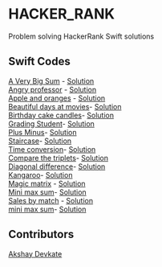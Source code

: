 # HACKER_RANK

Problem solving HackerRank Swift solutions 

## Swift Codes

[A Very Big Sum]() - [Solution]() <br/>
[Angry professor]() - [Solution]() <br/>
[Apple and oranges]() - [Solution]() <br/>
[Beautiful days at movies]()- [Solution]() <br/>
[Birthday cake candles]()- [Solution]() <br/>
[Grading Student]()- [Solution]() <br/>
[Plus Minus]()- [Solution]() <br/>
[Staircase]()- [Solution]() <br/>
[Time conversion]()- [Solution]() <br/>
[Compare the triplets]()- [Solution]() <br/>
[Diagonal difference]()- [Solution]() <br/>
[Kangaroo]()- [Solution]() <br/>
[Magic matrix]() - [Solution]() <br/>
[Mini max sum]()- [Solution]() <br/>
[Sales by match]() - [Solution]() <br/>
[mini max sum]()- [Solution]() <br/>

## Contributors

[Akshay Devkate](https://www.hackerrank.com/devkatte_akshay1)



